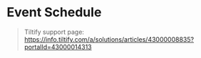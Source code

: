 # Event Schedule

> Tiltify support page:
> https://info.tiltify.com/a/solutions/articles/43000008835?portalId=43000014313

